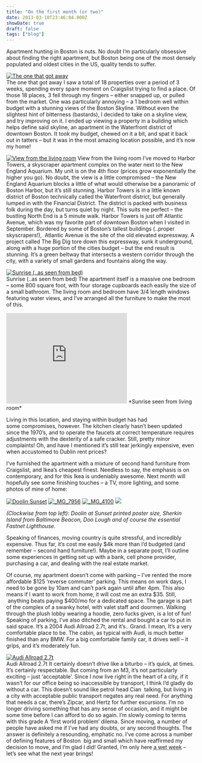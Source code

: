 ```yaml
---
title: "On the first month (or two)"
date: 2013-03-10T23:46:04.000Z
showDate: true
draft: false
tags: ["blog"]
---
```



Apartment hunting in Boston is nuts. No doubt I’m particularly obsessive about finding the right apartment, but Boston being one of the most densely populated and oldest cities in the US, quality tends to suffer.

<span class="wp-caption alignright" id="attachment_344" style="width: 160px">[![The one that got away](http://res.cloudinary.com/cianclarke/image/upload/c_crop,h_480,w_480,x_80,y_0/h_150,w_150/v1382804111/fellthrough_roh1tb.jpg)](http://res.cloudinary.com/cianclarke/image/upload/v1382804111/fellthrough_roh1tb.jpg)  
The one that got away
</span>
I saw a total of 18 properties over a period of 3 weeks, spending every spare moment on Craigslist trying to find a place. Of those 18 places, 3 fell through my fingers – either snapped up, or pulled from the market. One was particularly annoying – a 1 bedroom well within budget with a stunning views of the Boston Skyline. Without even the slightest hint of bitterness (bastards), I decided to take on a skyline view, and try improving on it. I ended up viewing a property in a building which helps define said skyline, an apartment in the Waterfront district of downtown Boston. It took my budget, chewed on it a bit, and spat it back out in tatters – but it was in the most amazing location possible, and it’s now my home!

<span class="wp-caption alignleft" id="attachment_335" style="width: 235px">[![View from the living room](http://res.cloudinary.com/cianclarke/image/upload/h_300,w_225/v1382804119/view2_mp1yw4.jpg)](http://res.cloudinary.com/cianclarke/image/upload/v1382804119/view2_mp1yw4.jpg)
View from the living room
</span>
I’ve moved to Harbor Towers, a skyscraper apartment complex on the water next to the New England Aquarium. My unit is on the 4th floor (prices grow exponentially the higher you go). No doubt, the view is a little compromised – the New England Aquarium blocks a little of what would otherwise be a panoramic of Boston Harbor, but it’s still stunning. Harbor Towers is in a little known district of Boston technically called the Waterfront district, but generally lumped in with the Financial District. The district is packed with business folk during the day, but turns quiet by night. This suits me perfect – the bustling North End is a 5 minute walk. Harbor Towers is just off Atlantic Avenue, which was my favorite part of downtown Boston when I visited in September. Bordered by some of Boston’s tallest buildings (..proper skyscrapers!),  Atlantic Avenue is the site of the old elevated expressway. A project called The Big Dig tore down this expressway, sunk it underground, along with a huge portion of the cities budget – but the end result is stunning. It’s a green beltway that intersects a western corridor through the city, with a variety of small gardens and fountains along the way.

<span class="wp-caption alignright" id="attachment_336" style="width: 235px">[![Sunrise (..as seen from bed)](http://res.cloudinary.com/cianclarke/image/upload/h_300,w_225/v1382804118/sunrise_gxar6k.jpg)](http://res.cloudinary.com/cianclarke/image/upload/v1382804118/sunrise_gxar6k.jpg)  
Sunrise (..as seen from bed)
</span>
The apartment itself is a massive one bedroom – some 800 square foot, with four storage cupboards each easily the size of a small bathroom. The living room and bedroom have 3/4 length windows featuring water views, and I’ve arranged all the furniture to make the most of this.

<iframe allowfullscreen="" frameborder="0" height="240" src="http://www.youtube.com/embed/GiLkT8ijAsY?rel=0" width="320"></iframe>  
*Sunrise seen from living room*

Living in this location, and staying within budget has had some compromises, however. The kitchen clearly hasn’t been updated since the 1970’s, and to operate the faucets at correct temperature requires adjustments with the dexterity of a safe cracker. Still, pretty minor complaints! Oh, and have I mentioned it’s still tear jerkingly expensive, even when accustomed to Dublin rent prices?

I’ve furnished the apartment with a mixture of second hand furniture from Craigslist, and Ikea’s cheapest finest. Needless to say, the emphasis is on contemporary, and for this Ikea is undeniably awesome. Next month will hopefully see some finishing touches – a TV, more lighting, and some photos of mine of home:

[![Doolin Sunset](http://res.cloudinary.com/cianclarke/image/upload/h_203,w_300/v1382804114/MG_5747e_bqiiqp.jpg)](http://res.cloudinary.com/cianclarke/image/upload/v1382804114/MG_5747e_bqiiqp.jpg) [![_MG_7956](http://res.cloudinary.com/cianclarke/image/upload/h_300,w_199/v1382804115/MG_7956_nybwhs.jpg)](http://res.cloudinary.com/cianclarke/image/upload/v1382804115/MG_7956_nybwhs.jpg) [![_MG_4100](http://res.cloudinary.com/cianclarke/image/upload/h_199,w_300/v1382804112/MG_4100_hbyv73.jpg)](http://res.cloudinary.com/cianclarke/image/upload/v1382804112/MG_4100_hbyv73.jpg) [![](http://res.cloudinary.com/cianclarke/image/upload/c_crop,h_593,w_593,x_103,y_0/h_150,w_150/v1382804116/fastnet2_wnrujw.jpg)](http://res.cloudinary.com/cianclarke/image/upload/v1382804116/fastnet2_wnrujw.jpg)

*(Clockwise from top left): Doolin at Sunset printed poster size, Sherkin Island from Baltimore Beacon, Doo Lough and of course the essential Fastnet Lighthouse.*

Speaking of finances, moving country is quite stressful, and incredibly expensive. Thus far, it’s cost me easily $4k more than I’d budgeted (and remember – second hand furniture!). Maybe in a separate post, I’ll outline some experiences in getting set up with a bank, cell phone provider, purchasing a car, and dealing with the real estate market.

Of course, my apartment doesn’t come with parking – I’ve rented the more affordable $125 ‘reverse commuter’ parking. This means on work days, I need to be gone by 10am and can’t park again until after 4pm. This also means if I want to work from home, it will cost me an extra $35. Still,  anything beats paying $400/mo for a dedicated space. The garage is part of the complex of a swanky hotel, with valet staff and doormen. Walking through the plush lobby wearing a hoodie, zero fucks given, is a lot of fun! Speaking of parking, I’ve also ditched the rental and bought a car to put in said space. It’s a 2004 Audi Allroad 2.7t, and it’s.. Grand. I mean, It’s a very comfortable place to be. The cabin, as typical with Audi, is much better finished than any BMW. For a big comfortable family car, it drives well – it grips, and it’s moderately fun.

<span class="wp-caption alignright" id="attachment_334" style="width: 310px">[![Audi Allroad 2.7t](http://res.cloudinary.com/cianclarke/image/upload/h_300,w_300/v1382804121/allroad_bnrzbz.jpg)](http://res.cloudinary.com/cianclarke/image/upload/v1382804121/allroad_bnrzbz.jpg)  
Audi Allroad 2.7t
</span>
It certainly doesn’t drive like a biturbo – it’s quick, at times. It’s certainly respectable. But coming from an M3, it’s not particularly exciting – just ‘acceptable’. Since I now live right in the heart of a city, if it wasn’t for our office being so inaccessible by transport, I think I’d gladly do without a car. This doesn’t sound like petrol head Cian  talking, but living in a city with acceptable public transport negates any real need. For anything that needs a car, there’s Zipcar, and Hertz for further excursions. I’m no longer driving something that has any sense of occasion, and it might be some time before I can afford to do so again. I’m slowly coming to terms with this grade A ‘first world problem’ dilema. Since moving, a number of people have asked me if I’ve had any doubts, or any second thoughts. The answer is definitely a resounding, emphatic no. I’ve come across a number of defining features of Boston  big and small which have reaffirmed my decision to move, and I’m glad I did! Granted, I’m only here <abbr title="Not very long -  see: Shit Irish People Say 101">a wet week</abbr> – let’s see what the next year brings!



